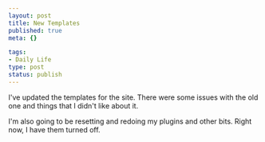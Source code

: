 ```yaml
--- 
layout: post
title: New Templates
published: true
meta: {}

tags: 
- Daily Life
type: post
status: publish
---
```

I've updated the templates for the site. There were some issues with the old one and things that I didn't like about it.

I'm also going to be resetting and redoing my plugins and other bits. Right now, I have them turned off.
